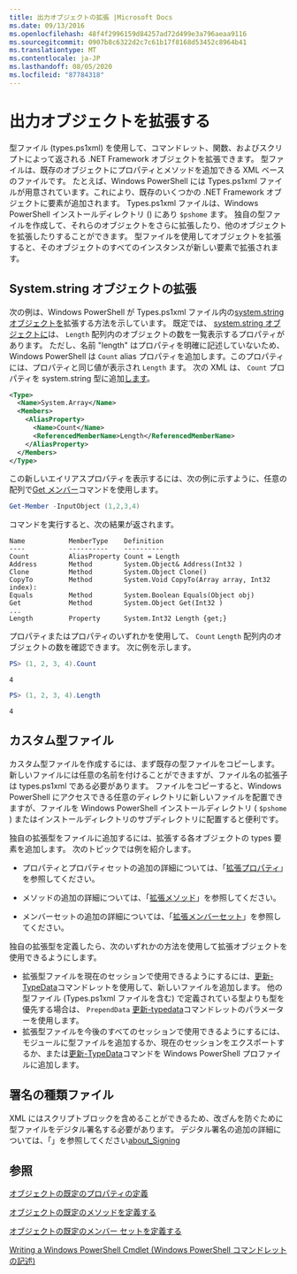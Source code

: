 ```yaml
---
title: 出力オブジェクトの拡張 |Microsoft Docs
ms.date: 09/13/2016
ms.openlocfilehash: 48f4f2996159d84257ad72d499e3a796aeaa9116
ms.sourcegitcommit: 0907b8c6322d2c7c61b17f8168d53452c8964b41
ms.translationtype: MT
ms.contentlocale: ja-JP
ms.lasthandoff: 08/05/2020
ms.locfileid: "87784318"
---
```

# <a name="extending-output-objects"></a>出力オブジェクトを拡張する

型ファイル (types.ps1xml) を使用して、コマンドレット、関数、およびスクリプトによって返される .NET Framework オブジェクトを拡張できます。 型ファイルは、既存のオブジェクトにプロパティとメソッドを追加できる XML ベースのファイルです。 たとえば、Windows PowerShell には Types.ps1xml ファイルが用意されています。これにより、既存のいくつかの .NET Framework オブジェクトに要素が追加されます。 Types.ps1xml ファイルは、Windows PowerShell インストールディレクトリ () にあり `$pshome` ます。 独自の型ファイルを作成して、それらのオブジェクトをさらに拡張したり、他のオブジェクトを拡張したりすることができます。 型ファイルを使用してオブジェクトを拡張すると、そのオブジェクトのすべてのインスタンスが新しい要素で拡張されます。

## <a name="extending-the-systemarray-object"></a>System.string オブジェクトの拡張

次の例は、Windows PowerShell が Types.ps1xml ファイル内の[system.string オブジェクトを](/dotnet/api/System.Array)拡張する方法を示しています。 既定では、 [system.string オブジェクトに](/dotnet/api/System.Array)は、 `Length` 配列内のオブジェクトの数を一覧表示するプロパティがあります。 ただし、名前 "length" はプロパティを明確に記述していないため、Windows PowerShell は `Count` alias プロパティを追加します。このプロパティには、プロパティと同じ値が表示され `Length` ます。 次の XML は、 `Count` プロパティを system.string 型に追加[します](/dotnet/api/System.Array)。

```xml
<Type>
  <Name>System.Array</Name>
  <Members>
    <AliasProperty>
      <Name>Count</Name>
      <ReferencedMemberName>Length</ReferencedMemberName>
    </AliasProperty>
  </Members>
</Type>

```

この新しいエイリアスプロパティを表示するには、次の例に示すように、任意の配列で[Get メンバー](/powershell/module/Microsoft.PowerShell.Utility/Get-Member)コマンドを使用します。

```powershell
Get-Member -InputObject (1,2,3,4)
```

コマンドを実行すると、次の結果が返されます。

```output
Name           MemberType    Definition
----           ----------    ----------
Count          AliasProperty Count = Length
Address        Method        System.Object& Address(Int32 )
Clone          Method        System.Object Clone()
CopyTo         Method        System.Void CopyTo(Array array, Int32 index):
Equals         Method        System.Boolean Equals(Object obj)
Get            Method        System.Object Get(Int32 )
...
Length         Property      System.Int32 Length {get;}
```

プロパティまたはプロパティのいずれかを使用して、 `Count` `Length` 配列内のオブジェクトの数を確認できます。 次に例を示します。

```powershell
PS> (1, 2, 3, 4).Count
```

```output
4
```

```powershell
PS> (1, 2, 3, 4).Length
```

```output
4
```

## <a name="custom-types-files"></a>カスタム型ファイル

カスタム型ファイルを作成するには、まず既存の型ファイルをコピーします。 新しいファイルには任意の名前を付けることができますが、ファイル名の拡張子は types.ps1xml である必要があります。 ファイルをコピーすると、Windows PowerShell にアクセスできる任意のディレクトリに新しいファイルを配置できますが、ファイルを Windows PowerShell インストールディレクトリ ( `$pshome` ) またはインストールディレクトリのサブディレクトリに配置すると便利です。

独自の拡張型をファイルに追加するには、拡張する各オブジェクトの types 要素を追加します。 次のトピックでは例を紹介します。

- プロパティとプロパティセットの追加の詳細については、「[拡張プロパティ](./extending-properties-for-objects.md)」を参照してください。

- メソッドの追加の詳細については、「[拡張メソッド](./defining-default-methods-for-objects.md)」を参照してください。

- メンバーセットの追加の詳細については、「[拡張メンバーセット](./defining-default-member-sets-for-objects.md)」を参照してください。

独自の拡張型を定義したら、次のいずれかの方法を使用して拡張オブジェクトを使用できるようにします。

- 拡張型ファイルを現在のセッションで使用できるようにするには、[更新-TypeData](/powershell/module/Microsoft.PowerShell.Utility/Update-TypeData)コマンドレットを使用して、新しいファイルを追加します。 他の型ファイル (Types.ps1xml ファイルを含む) で定義されている型よりも型を優先する場合は、 `PrependData` [更新-typedata](/powershell/module/Microsoft.PowerShell.Utility/Update-TypeData)コマンドレットのパラメーターを使用します。
- 拡張型ファイルを今後のすべてのセッションで使用できるようにするには、モジュールに型ファイルを追加するか、現在のセッションをエクスポートするか、または[更新-TypeData](/powershell/module/Microsoft.PowerShell.Utility/Update-TypeData)コマンドを Windows PowerShell プロファイルに追加します。

## <a name="signing-types-files"></a>署名の種類ファイル

XML にはスクリプトブロックを含めることができるため、改ざんを防ぐために型ファイルをデジタル署名する必要があります。 デジタル署名の追加の詳細については、「」を参照してください[about_Signing](/powershell/module/microsoft.powershell.core/about/about_signing)

## <a name="see-also"></a>参照

[オブジェクトの既定のプロパティの定義](./extending-properties-for-objects.md)

[オブジェクトの既定のメソッドを定義する](./defining-default-methods-for-objects.md)

[オブジェクトの既定のメンバー セットを定義する](./defining-default-member-sets-for-objects.md)

[Writing a Windows PowerShell Cmdlet (Windows PowerShell コマンドレットの記述)](./writing-a-windows-powershell-cmdlet.md)
